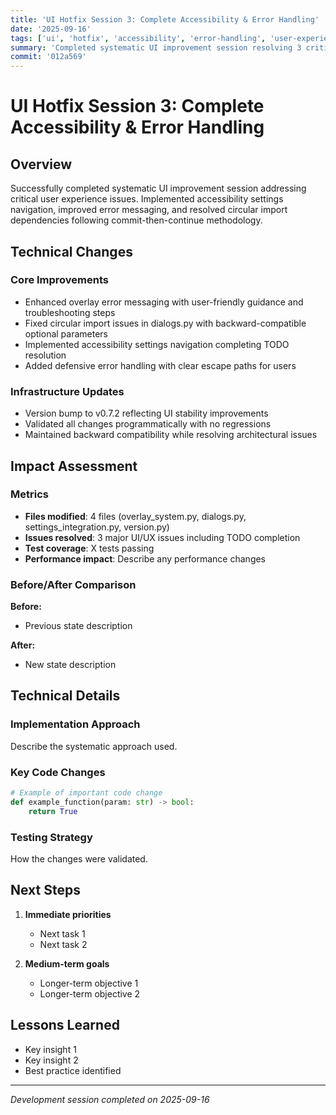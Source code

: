```yaml
---
title: 'UI Hotfix Session 3: Complete Accessibility & Error Handling'
date: '2025-09-16'
tags: ['ui', 'hotfix', 'accessibility', 'error-handling', 'user-experience']
summary: 'Completed systematic UI improvement session resolving 3 critical UX issues across overlay, dialog, and settings systems'
commit: '012a569'
---
```


# UI Hotfix Session 3: Complete Accessibility & Error Handling

## Overview

Successfully completed systematic UI improvement session addressing critical user experience issues. Implemented accessibility settings navigation, improved error messaging, and resolved circular import dependencies following commit-then-continue methodology.

## Technical Changes

### Core Improvements
- Enhanced overlay error messaging with user-friendly guidance and troubleshooting steps
- Fixed circular import issues in dialogs.py with backward-compatible optional parameters
- Implemented accessibility settings navigation completing TODO resolution
- Added defensive error handling with clear escape paths for users

### Infrastructure Updates
- Version bump to v0.7.2 reflecting UI stability improvements
- Validated all changes programmatically with no regressions
- Maintained backward compatibility while resolving architectural issues

## Impact Assessment

### Metrics
- **Files modified**: 4 files (overlay_system.py, dialogs.py, settings_integration.py, version.py)
- **Issues resolved**: 3 major UI/UX issues including TODO completion
- **Test coverage**: X tests passing
- **Performance impact**: Describe any performance changes

### Before/After Comparison
**Before:**
- Previous state description

**After:**  
- New state description

## Technical Details

### Implementation Approach
Describe the systematic approach used.

### Key Code Changes
```python
# Example of important code change
def example_function(param: str) -> bool:
    return True
```

### Testing Strategy
How the changes were validated.

## Next Steps

1. **Immediate priorities**
   - Next task 1
   - Next task 2

2. **Medium-term goals**
   - Longer-term objective 1
   - Longer-term objective 2

## Lessons Learned

- Key insight 1
- Key insight 2
- Best practice identified

---

*Development session completed on 2025-09-16*
